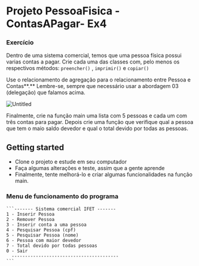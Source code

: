 # Projeto PessoaFisica - ContasAPagar- Ex4

### Exercício 
Dentro de uma sistema comercial, temos que uma pessoa física possui varias contas a pagar. Crie cada uma das classes com, pelo menos os respectivos métodos:  `preencher()` , `imprimir()` e `copiar()` 

Use o relacionamento de agregação para o relacionamento entre Pessoa e Contas**.** Lembre-se, sempre que necessário usar a abordagem 03 (delegação) que falamos acima.

![Untitled](https://s3-us-west-2.amazonaws.com/secure.notion-static.com/42f52838-932f-4ce8-b7d5-cd37b6271bcc/Untitled.png)

Finalmente, crie na função main uma lista com 5 pessoas e cada um com três contas para pagar. Depois crie uma função que verifique qual a pessoa que tem o maio saldo devedor e qual o total devido por todas as pessoas.


## Getting started
- Clone o projeto e estude em seu computador
- Faça algumas alterações e teste, assim que a gente aprende
- Finalmente, tente melhorá-lo e criar algumas funcionalidades na função main.


### Menu de funcionamento do programa
    
    ```------- Sistema comercial IFET -------
	1 - Inserir Pessoa
	2 - Remover Pessoa
	3 - Inserir conta a uma pessoa
	4 - Pesquisar Pessoa (cpf)
	5 - Pesquisar Pessoa (nome)
	6 - Pessoa com maior devedor 
	7 - Total devido por todas pessoas 
	0 - Sair
      ----------------------------------------
    ```
    
